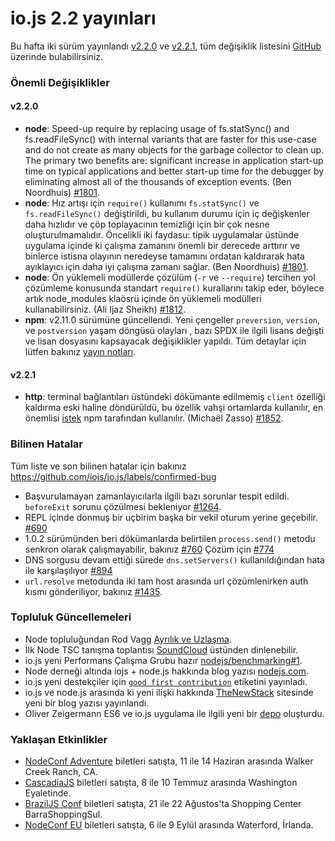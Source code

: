 # io.js 2.2 yayınları
Bu hafta iki sürüm yayınlandı [v2.2.0](https://iojs.org/dist/v2.2.0/) ve [v2.2.1](https://iojs.org/dist/v2.2.1/), tüm değişiklik listesini [GitHub](https://github.com/nodejs/io.js/blob/master/CHANGELOG.md) üzerinde bulabilirsiniz.

### Önemli Değişiklikler

#### v2.2.0

* **node**: Speed-up require by replacing usage of fs.statSync() and fs.readFileSync()  with internal variants that are faster for this use-case and do not create as many objects for the garbage collector to clean up. The primary two benefits are: significant increase in application start-up time on typical applications and better start-up time for the debugger by eliminating almost all of the thousands of exception events. (Ben Noordhuis) [#1801](https://github.com/nodejs/io.js/pull/1801).
* **node**: Hız artışı için `require()` kullanımı `fs.statSync()` ve `fs.readFileSync()` değiştirildi, bu kullanım durumu için iç değişkenler daha hızlıdır ve çöp toplayacının temizliği için bir çok nesne oluşturulmamalıdır. Öncelikli iki faydasu: tipik uygulamalar üstünde uygulama içinde ki çalışma zamanını önemli bir derecede arttırır ve binlerce istisna olayının neredeyse tamamını ordatan kaldırarak hata ayıklayıcı için daha iyi çalışma zamanı sağlar. (Ben Noordhuis) [#1801](https://github.com/nodejs/io.js/pull/1801).
* **node**: Ön yüklemeli modüllerde çözülüm (`-r` ve `--require`) tercihen yol çözümleme konusunda standart `require()` kurallarını takip eder, böylece artık node_modules klaösrü içinde ön yüklemeli modülleri kullanabilirsiniz. (Ali Ijaz Sheikh) [#1812](https://github.com/nodejs/io.js/pull/1812).
* **npm**: v2.11.0 sürümüne güncellendi. Yeni çengeller `preversion`, `version`, ve `postversion` yaşam döngüsü olayları , bazı SPDX ile ilgili lisans değişti ve lisan dosyasını kapsayacak değişiklikler yapıldı. Tüm detaylar için lütfen bakınız [yayın notları](https://github.com/npm/npm/releases/tag/v2.11.0).

#### v2.2.1

* **http**: terminal bağlantıları üstündeki dökümante edilmemiş `client` özelliği kaldırma eski haline döndürüldü, bu özellik vahşi ortamlarda kullanılır, en önemlisi [istek](https://github.com/request/request) npm tarafından kullanılır. (Michaël Zasso) [#1852](https://github.com/nodejs/io.js/pull/1852).

### Bilinen Hatalar

Tüm liste ve son bilinen hatalar için bakınız https://github.com/iojs/io.js/labels/confirmed-bug

* Başvurulamayan zamanlayıcılarla ilgili bazı sorunlar tespit edildi. `beforeExit` sorunu çözülmesi bekleniyor  [#1264](https://github.com/iojs/io.js/issues/1264).
* REPL içinde donmuş bir uçbirim başka bir vekil oturum yerine geçebilir. [#690](https://github.com/iojs/io.js/issues/690)
* 1.0.2 sürümünden beri dökümanlarda belirtilen `process.send()` metodu senkron olarak çalışmayabilir, bakınız [#760](https://github.com/iojs/io.js/issues/760) Çözüm için [#774](https://github.com/iojs/io.js/issues/774)
* DNS sorgusu devam ettiği sürede `dns.setServers()` kullanıldığından hata ile karşılaşılıyor [#894](https://github.com/iojs/io.js/issues/894)
* `url.resolve` metodunda iki tam host arasında url çözümlenirken auth kısmı gönderiliyor, bakınız [#1435](https://github.com/iojs/io.js/issues/1435).

### Topluluk Güncellemeleri

* Node topluluğundan Rod Vagg [Ayrılık ve Uzlaşma](https://nodesource.com/blog/was-this-trip-really-necessary).
* İlk Node TSC tanışma toplantısı [SoundCloud](https://soundcloud.com/node-foundation/tsc-meeting-2015-05-27) üstünden dinlenebilir.
* io.js yeni Performans Çalışma Grubu hazır [nodejs/benchmarking#1](https://github.com/nodejs/benchmarking/issues/1).
* Node derneği altında iojs + node.js hakkında blog yazısı [nodejs.com](http://blog.nodejs.org/2015/05/15/the-nodejs-foundation-benefits-all/).
* io.js yeni destekçiler için [`good first contribution`](https://github.com/nodejs/io.js/labels/good%20first%20contribution) etiketini yayınladı.
* io.js ve node.js arasında ki yeni ilişki hakkında [TheNewStack](http://thenewstack.io/io-js-and-node-js-have-united-and-thats-a-good-thing/) sitesinde yeni bir blog yazısı yayınlandı.
* Oliver Zeigermann ES6 ve io.js uygulama ile ilgili yeni bir [depo](https://github.com/DJCordhose/ecmascript-2015-iojs) oluşturdu.

### Yaklaşan Etkinlikler

* [NodeConf Adventure](http://nodeconf.com/) biletleri satışta, 11 ile 14 Haziran arasında Walker Creek Ranch, CA.
* [CascadiaJS](http://2015.cascadiajs.com/) biletleri satışta, 8 ile 10 Temmuz arasında Washington Eyaletinde.
* [BrazilJS Conf](http://braziljs.com.br/) biletleri satışta, 21 ile 22 Ağustos'ta Shopping Center BarraShoppingSul.
* [NodeConf EU](http://nodeconf.eu/) biletleri satışta, 6 ile 9 Eylül arasında Waterford, İrlanda.
